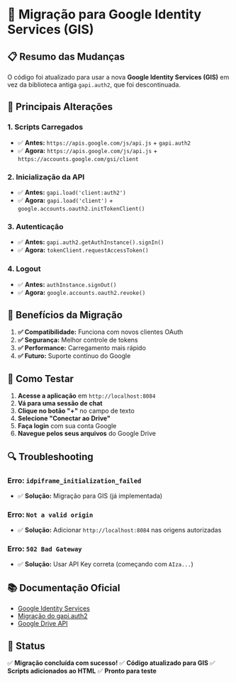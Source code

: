 # 🔄 Migração para Google Identity Services (GIS)

## 📋 **Resumo das Mudanças**

O código foi atualizado para usar a nova **Google Identity Services (GIS)** em vez da biblioteca antiga `gapi.auth2`, que foi descontinuada.

## 🔧 **Principais Alterações**

### 1. **Scripts Carregados**
- ✅ **Antes:** `https://apis.google.com/js/api.js` + `gapi.auth2`
- ✅ **Agora:** `https://apis.google.com/js/api.js` + `https://accounts.google.com/gsi/client`

### 2. **Inicialização da API**
- ✅ **Antes:** `gapi.load('client:auth2')`
- ✅ **Agora:** `gapi.load('client')` + `google.accounts.oauth2.initTokenClient()`

### 3. **Autenticação**
- ✅ **Antes:** `gapi.auth2.getAuthInstance().signIn()`
- ✅ **Agora:** `tokenClient.requestAccessToken()`

### 4. **Logout**
- ✅ **Antes:** `authInstance.signOut()`
- ✅ **Agora:** `google.accounts.oauth2.revoke()`

## 🎯 **Benefícios da Migração**

1. **✅ Compatibilidade:** Funciona com novos clientes OAuth
2. **✅ Segurança:** Melhor controle de tokens
3. **✅ Performance:** Carregamento mais rápido
4. **✅ Futuro:** Suporte contínuo do Google

## 🚀 **Como Testar**

1. **Acesse a aplicação** em `http://localhost:8084`
2. **Vá para uma sessão de chat**
3. **Clique no botão "+"** no campo de texto
4. **Selecione "Conectar ao Drive"**
5. **Faça login** com sua conta Google
6. **Navegue pelos seus arquivos** do Google Drive

## 🔍 **Troubleshooting**

### Erro: `idpiframe_initialization_failed`
- ✅ **Solução:** Migração para GIS (já implementada)

### Erro: `Not a valid origin`
- ✅ **Solução:** Adicionar `http://localhost:8084` nas origens autorizadas

### Erro: `502 Bad Gateway`
- ✅ **Solução:** Usar API Key correta (começando com `AIza...`)

## 📚 **Documentação Oficial**

- [Google Identity Services](https://developers.google.com/identity/gsi/web)
- [Migração do gapi.auth2](https://developers.google.com/identity/oauth2/web/guides/migration-to-gis)
- [Google Drive API](https://developers.google.com/drive/api)

## 🎉 **Status**

✅ **Migração concluída com sucesso!**
✅ **Código atualizado para GIS**
✅ **Scripts adicionados ao HTML**
✅ **Pronto para teste**
